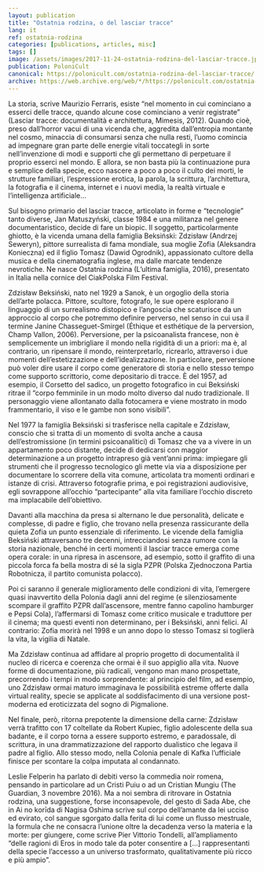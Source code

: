 ```yaml
---
layout: publication
title: "Ostatnia rodzina, o del lasciar tracce"
lang: it
ref: ostatnia-rodzina
categories: [publications, articles, misc]
tags: []
image: /assets/images/2017-11-24-ostatnia-rodzina-del-lasciar-tracce.jpg
publication: PoloniCult
canonical: https://polonicult.com/ostatnia-rodzina-del-lasciar-tracce/
archive: https://web.archive.org/web/*/https://polonicult.com/ostatnia-rodzina-del-lasciar-tracce/
---
```


La storia, scrive Maurizio Ferraris, esiste “nel momento in cui cominciano a esserci delle tracce, quando alcune cose cominciano a venir registrate” (Lasciar tracce: documentalità e architettura, Mimesis, 2012). Quando cioè, preso dall’horror vacui di una vicenda che, aggredita dall’entropia montante nel cosmo, minaccia di consumarsi senza che nulla resti, l’uomo comincia ad impegnare gran parte delle energie vitali toccategli in sorte nell’invenzione di modi e supporti che gli permettano di perpetuare il proprio esserci nel mondo. E allora, se non basta più la continuazione pura e semplice della specie, ecco nascere a poco a poco il culto dei morti, le strutture familiari, l’espressione erotica, la parola, la scrittura, l’architettura, la fotografia e il cinema, internet e i nuovi media, la realtà virtuale e l’intelligenza artificiale…

Sul bisogno primario del lasciar tracce, articolato in forme e “tecnologie” tanto diverse, Jan Matuszyński, classe 1984 e una militanza nel genere documentaristico, decide di fare un biopic. Il soggetto, particolarmente ghiotto, è la vicenda umana della famiglia Beksiński: Zdzisław (Andrzej Seweryn), pittore surrealista di fama mondiale, sua moglie Zofia (Aleksandra Konieczna) ed il figlio Tomasz (Dawid Ogrodnik), appassionato cultore della musica e della cinematografia inglese, ma dalle marcate tendenze nevrotiche. Ne nasce Ostatnia rodzina (L’ultima famiglia, 2016), presentato in Italia nella cornice del CiakPolska Film Festival.

Zdzisław Beksiński, nato nel 1929 a Sanok, è un orgoglio della storia dell’arte polacca. Pittore, scultore, fotografo, le sue opere esplorano il linguaggio di un surrealismo distopico e l’angoscia che scaturisce da un approccio al corpo che potremmo definire perverso, nel senso in cui usa il termine Janine Chasseguet-Smirgel (Éthique et esthétique de la perversion, Champ Vallon, 2006). Perversione, per la psicoanalista francese, non è semplicemente un imbrigliare il mondo nella rigidità di un a priori: ma è, al contrario, un ripensare il mondo, reinterpretarlo, ricrearlo, attraverso i due momenti dell’estetizzazione e dell’idealizzazione. In particolare, perversione può voler dire usare il corpo come generatore di storia e nello stesso tempo come supporto scrittorio, come depositario di tracce. È del 1957, ad esempio, il Corsetto del sadico, un progetto fotografico in cui Beksiński ritrae il “corpo femminile in un modo molto diverso dal nudo tradizionale. Il personaggio viene allontanato dalla fotocamera e viene mostrato in modo frammentario, il viso e le gambe non sono visibili”.

Nel 1977 la famiglia Beksiński si trasferisce nella capitale e Zdzisław, conscio che si tratta di un momento di svolta anche a causa dell’estromissione (in termini psicoanalitici) di Tomasz che va a vivere in un appartamento poco distante, decide di dedicarsi con maggior determinazione a un progetto intrapreso già vent’anni prima: impiegare gli strumenti che il progresso tecnologico gli mette via via a disposizione per documentare lo scorrere della vita comune, articolata tra momenti ordinari e istanze di crisi. Attraverso fotografie prima, e poi registrazioni audiovisive, egli sovrappone all’occhio “partecipante” alla vita familiare l’occhio discreto ma implacabile dell’obiettivo.

Davanti alla macchina da presa si alternano le due personalità, delicate e complesse, di padre e figlio, che trovano nella presenza rassicurante della quieta Zofia un punto essenziale di riferimento. Le vicende della famiglia Beksiński attraversano tre decenni, intrecciandosi senza rumore con la storia nazionale, benché in certi momenti il lasciar tracce emerga come opera corale: in una ripresa in ascensore, ad esempio, sotto il graffito di una piccola forca fa bella mostra di sé la sigla PZPR (Polska Zjednoczona Partia Robotnicza, il partito comunista polacco).

Poi ci saranno il generale miglioramento delle condizioni di vita, l’emergere quasi inavvertito della Polonia dagli anni del regime (e silenziosamente scompare il graffito PZPR dall’ascensore, mentre fanno capolino hamburger e Pepsi Cola), l’affermarsi di Tomasz come critico musicale e traduttore per il cinema; ma questi eventi non determinano, per i Beksiński, anni felici. Al contrario: Zofia morirà nel 1998 e un anno dopo lo stesso Tomasz si toglierà la vita, la vigilia di Natale.

Ma Zdzisław continua ad affidare al proprio progetto di documentalità il nucleo di ricerca e coerenza che ormai è il suo appiglio alla vita. Nuove forme di documentazione, più radicali, vengono man mano prospettate, precorrendo i tempi in modo sorprendente: al principio del film, ad esempio, uno Zdzisław ormai maturo immaginava le possibilità estreme offerte dalla virtual reality, specie se applicate al soddisfacimento di una versione post-moderna ed eroticizzata del sogno di Pigmalione.

Nel finale, però, ritorna prepotente la dimensione della carne: Zdzisław verrà trafitto con 17 coltellate da Robert Kupiec, figlio adolescente della sua badante, e il corpo torna a essere supporto estremo, e paradossale, di scrittura, in una drammatizzazione del rapporto dualistico che legava il padre al figlio. Allo stesso modo, nella Colonia penale di Kafka l’ufficiale finisce per scontare la colpa imputata al condannato.

Leslie Felperin ha parlato di debiti verso la commedia noir romena, pensando in particolare ad un Cristi Puiu o ad un Cristian Mungiu (The Guardian, 3 novembre 2016). Ma a noi sembra di ritrovare in Ostatnia rodzina, una suggestione, forse inconsapevole, del gesto di Sada Abe, che in Ai no korīda di Nagisa Oshima scrive sul corpo dell’amante da lei ucciso ed evirato, col sangue sgorgato dalla ferita di lui come un flusso mestruale, la formula che ne consacra l’unione oltre la decadenza verso la materia e la morte: per giungere, come scrive Pier Vittorio Tondelli, all’ampliamento “delle ragioni di Eros in modo tale da poter consentire a […] rappresentanti della specie l’accesso a un universo trasformato, qualitativamente più ricco e più ampio”.
